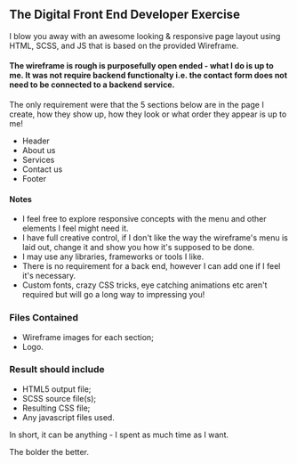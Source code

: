 ## The Digital Front End Developer Exercise

I blow you away with an awesome looking & responsive page layout using HTML, SCSS, and JS that is based on the provided Wireframe. 

#### The wireframe is rough is purposefully open ended - what I do is up to me. It was not require backend functionalty i.e. the contact form does not need to be connected to a backend service.

The only requirement were that the 5 sections below are in the page I create, how they show up, how they look or what order they appear is up to me!

* Header
* About us
* Services
* Contact us
* Footer 

#### Notes
* I feel free to explore responsive concepts with the menu and other elements I feel might need it. 
* I have full creative control, if I don't like the way the wireframe's menu is laid out, change it and show you how it's supposed to be done.
* I may use any libraries, frameworks or tools I like.
* There is no requirement for a back end, however I can add one if I feel it's necessary.
* Custom fonts, crazy CSS tricks, eye catching animations etc aren't required but will go a long way to impressing you!

### Files Contained
- Wireframe images for each section;
- Logo.

### Result should include
- HTML5 output file;
- SCSS source file(s);
- Resulting CSS file;
- Any javascript files used.

In short, it can be anything - I spent as much time as I want.

The bolder the better.
